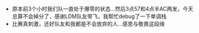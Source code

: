- 原本前3个小时我们队一直处于爆零的状态...然后3点57和4点半AC两发，今天总算不会掉分了，感谢LDM队友带飞，我帮忙debug了一下单调栈
- 比赛真刺激，还好队友和我都是不会放弃的人...感恩与敬畏这段缘